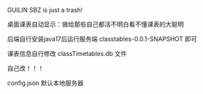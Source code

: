 GUILIN SBZ is just a trash!

桌面课表自动显示：做给那些自己都活不明白看不懂课表的大聪明

后端自行安装java17后运行服务端 classtables-0.0.1-SNAPSHOT 即可

课表信息自行修改 classTimetables.db 文件

自己改！！！

config.json 默认本地服务器
